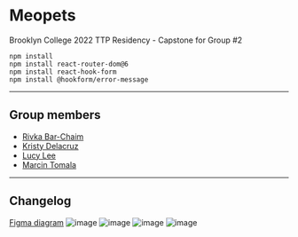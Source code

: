 # Meopets
Brooklyn College 2022 TTP Residency - Capstone for Group #2

`npm install`  
`npm install react-router-dom@6`  
`npm install react-hook-form`  
`npm install @hookform/error-message`  

---

## Group members
* [Rivka Bar-Chaim](https://github.com/YahiaE)
* [Kristy Delacruz](https://github.com/itsskristyy)
* [Lucy Lee](https://github.com/lucylee-412)
* [Marcin Tomala](https://github.com/Mordyfier)

---

## Changelog

[Figma diagram](https://www.figma.com/file/Y07uQlLCv5wnyyjcmuPIRO/Meopets?node-id=0%3A1)
![image](https://user-images.githubusercontent.com/5422566/151067028-3fd28484-1340-4901-b21a-3d80721d7442.png)
![image](https://user-images.githubusercontent.com/5422566/151067058-55ef0519-b3e4-48d2-9c09-c6142d3e4a1e.png)
![image](https://user-images.githubusercontent.com/5422566/151067067-dbbbd759-ca68-4b08-b52a-560891a0733d.png)
![image](https://user-images.githubusercontent.com/5422566/151067074-9c8c688a-9462-4f14-8d56-f55d85566d6e.png)

